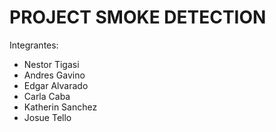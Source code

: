 # PROJECT SMOKE DETECTION
Integrantes: 
 - Nestor Tigasi
 - Andres Gavino
 - Edgar Alvarado
 - Carla Caba
 - Katherin Sanchez
 - Josue Tello
